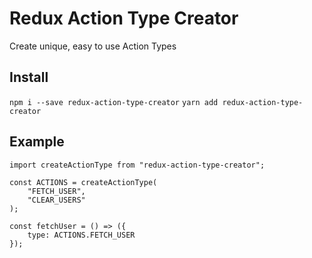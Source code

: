 # Redux Action Type Creator
Create unique, easy to use Action Types

## Install

`npm i --save redux-action-type-creator`
`yarn add redux-action-type-creator`

## Example

```
import createActionType from "redux-action-type-creator";

const ACTIONS = createActionType(
    "FETCH_USER",
    "CLEAR_USERS"
);

const fetchUser = () => ({
    type: ACTIONS.FETCH_USER
});
```